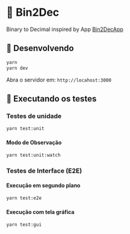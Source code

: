 # 🔢 Bin2Dec

Binary to Decimal inspired by App [Bin2DecApp](https://github.com/florinpop17/app-ideas/blob/master/Projects/1-Beginner/Bin2Dec-App.md)

## 🚀 Desenvolvendo

```sh
yarn
yarn dev
```

Abra o servidor em: `http://locahost:3000`

## 🔧 Executando os testes

### Testes de unidade

```sh
yarn test:unit
```

#### Modo de Observação

```sh
yarn test:unit:watch
```

### Testes de Interface (E2E)

#### Execução em segundo plano

```sh
yarn test:e2e
```

#### Execução com tela gráfica

```sh
yarn test:gui
```
